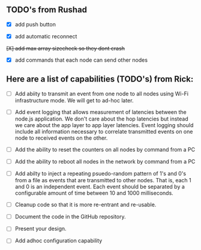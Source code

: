 ## TODO's from Rushad
- [X] add push button

- [X] add automatic reconnect

~~[X] add max array sizecheck so they dont crash~~

- [X] add commands that each node can send other nodes


## Here are a list of capabilities (TODO's) from Rick:
- [ ] Add abiity to transmit an event from one node to all nodes using Wi-Fi infrastructure mode.  We will get to ad-hoc later. 

- [ ] Add event logging that allows measurement of latencies between the node.js application.  We don't care about the hop latencies but instead we care about the app layer to app layer latencies.  Event logging should include all information necessary to correlate transmitted events on one node to received events on the other.

- [ ] Add the ability to reset the counters on all nodes by command from a PC 

- [ ] Add the ability to reboot all nodes in the network by command from a PC

- [ ] Add abilty to inject a repeating psuedo-random pattern of 1's and 0's from a file as events that are transmitted to other nodes.  That is, each 1 and 0 is an independent event.  Each event should be separated by a configurable amount of time between 10 and 1000 milliseconds.

- [ ] Cleanup code so that it is more re-entrant and re-usable.  

- [ ] Document the code in the GitHub repository. 

- [ ] Present your design.

- [ ] Add adhoc configuration capability
